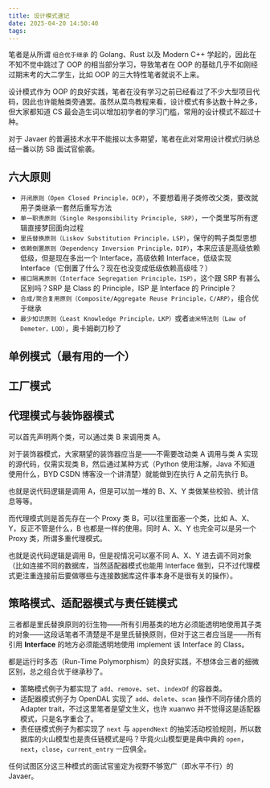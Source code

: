 ```yaml
---
title: 设计模式速记
date: 2025-04-20 14:50:40
tags:
---
```

笔者是从所谓 `组合优于继承` 的 Golang、Rust 以及 Modern C++ 学起的，因此在不知不觉中跳过了 OOP 的相当部分学习，导致笔者在 OOP 的基础几乎不如刚经过期末考的大二学生，比如 OOP 的三大特性笔者就说不上来。

设计模式作为 OOP 的良好实践，笔者在没有学习之前已经看过了不少大型项目代码，因此也许能触类旁通罢。虽然从菜鸟教程来看，设计模式有多达数十种之多，但大家都知道 CS 最会造生词以增加初学者的学习门槛，常用的设计模式不超过十种。

对于 Javaer 的普遍技术水平不能报以太多期望，笔者在此对常用设计模式归纳总结一番以防 SB 面试官偷袭。

## 六大原则
- `开闭原则（Open Closed Principle，OCP）`，不要想着用子类修改父类，要改就用子类继承一套然后重写方法
- `单⼀职责原则（Single Responsibility Principle, SRP）`，一个类里写所有逻辑直接梦回面向过程
- `⾥⽒替换原则（Liskov Substitution Principle，LSP）`，保守的鸭子类型思想
- `依赖倒置原则（Dependency Inversion Principle，DIP）`，本来应该是高级依赖低级，但是现在多出一个 Interface，高级依赖 Interface，低级实现 Interface（它倒置了什么？现在也没变成低级依赖高级哇？）
- `接⼝隔离原则（Interface Segregation Principle，ISP）`，这个跟 SRP 有甚么区别吗？SRP 是 Class 的 Principle，ISP 是 Interface 的 Principle？
- `合成/聚合复⽤原则（Composite/Aggregate Reuse Principle，C/ARP）`，组合优于继承
- `最少知识原则（Least Knowledge Principle，LKP）`或者`迪⽶特法则（Law of Demeter，LOD）`，奥卡姆剃刀秒了

## 单例模式（最有用的一个）

## 工厂模式

## 代理模式与装饰器模式
可以首先声明两个类，可以通过类 B 来调用类 A。

对于装饰器模式，大家期望的装饰器应当是——不需要改动类 A 调用与类 A 实现的源代码，仅需实现类 B，然后通过某种方式（Python 使用注解，Java 不知道使用什么，BYD CSDN 博客没一个讲清楚）就能做到在执行 A 之前先执行 B。

也就是说代码逻辑是调用 A，但是可以加一堆的 B、X、Y 类做某些校验、统计信息等等。

而代理模式则是首先存在一个 Proxy 类 B，可以往里面塞一个类，比如 A、X、Y，反正不管是什么，B 也都是一样的使用。同时 A、X、Y 也完全可以是另一个 Proxy 类，所谓多重代理模式。

也就是说代码逻辑是调用 B，但是视情况可以塞不同 A、X、Y 进去调不同对象（比如连接不同的数据库，当然适配器模式也能用 Interface 做到，只不过代理模式更注重连接前后要做哪些与连接数据库这件事本身不是很有关的操作）。

## 策略模式、适配器模式与责任链模式
三者都是里氏替换原则的衍生物——所有引⽤基类的地⽅必须能透明地使⽤其⼦类的对象——这段话笔者不清楚是不是里氏替换原则，但对于这三者应当是——所有引⽤ **Interface** 的地⽅必须能透明地使⽤ implement 该 Interface 的 Class。

都是运行时多态（Run-Time Polymorphism）的良好实践，不想体会三者的细微区别，总之组合优于继承秒了。

- 策略模式例子为都实现了 `add`、`remove`、`set`、`indexOf` 的容器类。
- 适配器模式例子为 OpenDAL 实现了 `add`、`delete`、`scan` 操作不同存储介质的 Adapter trait，不过这里笔者是望文生义，也许 xuanwo 并不觉得这是适配器模式，只是名字重合了。
- 责任链模式例子为都实现了 `next` 与 `appendNext` 的抽奖活动校验规则，所以数据库的火山模型也是责任链模式是吗？毕竟火山模型更是典中典的 `open`，`next`，`close`，`current_entry` 一应俱全。

任何试图区分这三种模式的面试官鉴定为视野不够宽广（即水平不行）的 Javaer。